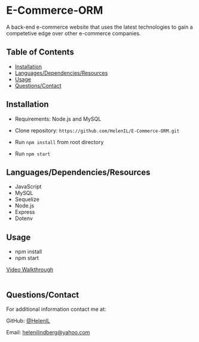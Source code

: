# E-Commerce-ORM

A back-end e-commerce website that uses the latest technologies to gain a competetive edge over other e-commerce companies.

## Table of Contents

* [Installation](#installation)
* [Languages/Dependencies/Resources](#languages/dependencies/resources)
* [Usage](#usage)
* [Questions/Contact](#questions/contact)

## Installation

- Requirements: Node.js and MySQL

- Clone repository: `https://github.com/HelenIL/E-Commerce-ORM.git`

- Run `npm install` from root directory

- Run `npm start`

## Languages/Dependencies/Resources

* JavaScript
* MySQL
* Sequelize
* Node.js
* Express
* Dotenv

## Usage

* npm install
* npm start

<a href="https://drive.google.com/file/d/1sBFAYoV7_mz1z7TPoVGwEHsuS-MmaowH/view">Video Walkthrough</a><br><br>

## Questions/Contact

For additional information contact me at: 

GitHub: [@HelenIL](https://github.com/HelenIL/)

Email: [helenilindberg@yahoo.com](mailto:helenilindberg@yahoo.com)
